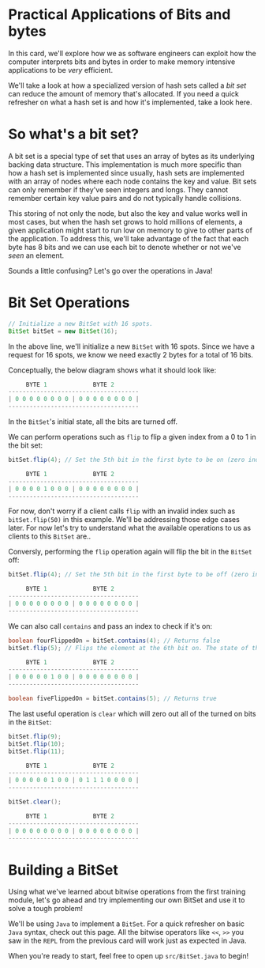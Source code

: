 Practical Applications of Bits and bytes
=======================================

In this card, we'll explore how we as software engineers can exploit how the computer interprets bits and bytes in order to make memory intensive applications to be *very* efficient.

We'll take a look at how a specialized version of hash sets called a *bit set* can reduce the amount of memory that's allocated. If you need a quick refresher on what a hash set is and how it's implemented, take a look here.

So what's a bit set?
====================

A bit set is a special type of set that uses an array of bytes as its underlying backing data structure. This implementation is much more specific than how a hash set is implemented since usually, hash sets are implemented with an array of nodes where each node contains the key and value. Bit sets can only remember if they've seen integers and longs. They cannot remember certain key value pairs and do not typically handle collisions.

This storing of not only the node, but also the key and value works well in most cases, but when the hash set grows to hold millions of elements, a given application might start to run low on memory to give to other parts of the application. To address this, we'll take advantage of the fact that each byte has 8 bits and we can use each bit to denote whether or not we've *seen* an element.

Sounds a little confusing? Let's go over the operations in Java!

Bit Set Operations
==================

```java
// Initialize a new BitSet with 16 spots.
BitSet bitSet = new BitSet(16);
```

In the above line, we'll initialize a new `BitSet` with 16 spots. Since we have a request for 16 spots, we know we need exactly 2 bytes for a total of 16 bits.

Conceptually, the below diagram shows what it should look like:

```java
     BYTE 1             BYTE 2
-------------------------------------
| 0 0 0 0 0 0 0 0 | 0 0 0 0 0 0 0 0 |
-------------------------------------
```

In the `BitSet`'s initial state, all the bits are turned off.

We can perform operations such as `flip` to flip a given index from a 0 to 1 in the bit set:

```java
bitSet.flip(4); // Set the 5th bit in the first byte to be on (zero indexing!).

     BYTE 1             BYTE 2
-------------------------------------
| 0 0 0 0 1 0 0 0 | 0 0 0 0 0 0 0 0 |
-------------------------------------
```

For now, don't worry if a client calls `flip` with an invalid index such as `bitSet.flip(50)` in this example. We'll be addressing those edge cases later. For now let's try to understand what the available operations to us as clients to this `BitSet` are..

Conversly, performing the `flip` operation again will flip the bit in the `BitSet` off:

```java
bitSet.flip(4); // Set the 5th bit in the first byte to be off (zero indexing!).

     BYTE 1             BYTE 2
-------------------------------------
| 0 0 0 0 0 0 0 0 | 0 0 0 0 0 0 0 0 |
-------------------------------------
```

We can also call `contains` and pass an index to check if it's on:

```java
boolean fourFlippedOn = bitSet.contains(4); // Returns false
bitSet.flip(5); // Flips the element at the 6th bit on. The state of the BitSet is as follows:

     BYTE 1             BYTE 2
-------------------------------------
| 0 0 0 0 0 1 0 0 | 0 0 0 0 0 0 0 0 |
-------------------------------------

boolean fiveFlippedOn = bitSet.contains(5); // Returns true
```

The last useful operation is `clear` which will zero out all of the turned on bits in the `BitSet`:

```java
bitSet.flip(9);
bitSet.flip(10);
bitSet.flip(11);

     BYTE 1             BYTE 2
-------------------------------------
| 0 0 0 0 0 1 0 0 | 0 1 1 1 0 0 0 0 |
-------------------------------------

bitSet.clear();

     BYTE 1             BYTE 2
-------------------------------------
| 0 0 0 0 0 0 0 0 | 0 0 0 0 0 0 0 0 |
-------------------------------------
```

Building a BitSet
==================

Using what we've learned about bitwise operations from the first training module, let's go ahead and try implementing our own BitSet and use it to solve a tough problem!

We'll be using `Java` to implement a `BitSet`. For a quick refresher on basic `Java` syntax, check out this page. All the bitwise operators like `<<`, `>>` you saw in the `REPL` from the previous card will work just as expected in Java.

When you're ready to start, feel free to open up `src/BitSet.java` to begin!
